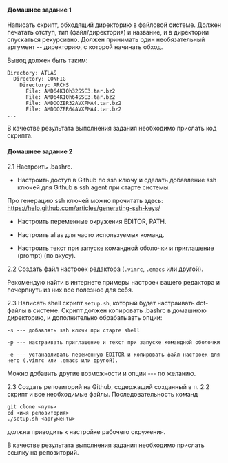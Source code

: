 #### Домашнее задание 1

 Написать скрипт, обходящий директорию в файловой системе. Должен печатать отступ, тип (файл/директория)  и название, и в директории спускаться рекурсивно.
Должен принимать один необязательный аргумент -- директорию, с которой начинать обход.

Вывод должен быть таким:

```
Directory: ATLAS
  Directory: CONFIG
    Directory: ARCHS
      File: AMD64K10h32SSE3.tar.bz2
      File: AMD64K10h64SSE3.tar.bz2
      File: AMDDOZER32AVXFMA4.tar.bz2
      File: AMDDOZER64AVXFMA4.tar.bz2
...
```

<!--
```
indent()
{
    j=0;
    while [ "$j" -lt "$1" ]; do
        echo "    \c"
        j=`expr $j + 1`
    done
}

traverse()
{
    cd "$1"

    ls | while read i; do
        indent $2
        if [ -d "$i" ]; then
            echo "Directory $i"
            (traverse "$i" `expr $2 + 1`)
        else
            echo "File $i"
        fi
    done
}

if [ -z $1 ]; then
    traverse . 0
else
    traverse $1 0
fi
```
-->

В качестве результата выполнения задания необходимо прислать код скрипта.

#### Домашнее задание 2

2.1 Настроить .bashrc.

 * Настроить доступ в Github по ssh ключу и сделать добавление ssh ключей для Github в ssh agent при старте системы.

Про генерацию ssh ключей можно прочитать здесь: https://help.github.com/articles/generating-ssh-keys/

 * Настроить переменные окружения EDITOR, PATH.

 * Настроить alias для часто используемых команд.

 * Настроить текст при запуске командной оболочки и приглашение (prompt) (по вкусу).

2.2 Создать файл настроек редактора (`.vimrc`, `.emacs` или другой).

Рекомендую найти в интернете примеры настроек вашего редактора и почерпнуть из них все полезное для себя.

2.3 Написать shell скрипт `setup.sh`, который будет настраивать dot-файлы в системе.
Скрипт должен копировать .bashrc в домашнюю директорию, и дополнительно обрабатыавть опции:

```
-s --- добавлять ssh ключи при старте shell

-p --- настраивать приглашение и текст при запуске командной оболочки

-e --- устанавливать переменную EDITOR и копировать файл настроек для него (.vimrc или .emacs или другой).
```

Можно добавить другие возможности и опции --- по желанию.

2.3 Создать репозиторий на Github, содержащий созданный в п. 2.2 скрипт и все необходимые файлы.
Последовательность команд

```
git clone <путь>
cd <имя репозитория>
./setup.sh <аргументы>
```

должна приводить к настройке рабочего окружения.

В качестве результата выполнения задания необходимо прислать ссылку на репозиторий.
